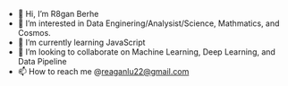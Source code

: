 - 👋 Hi, I’m R8gan Berhe
- 👀 I’m interested in Data Enginering/Analysist/Science, Mathmatics, and Cosmos.
- 🌱 I’m currently learning JavaScript
- 💞️ I’m looking to collaborate on Machine Learning, Deep Learning, and Data Pipeline 
- 📫 How to reach me @reaganlu22@gmail.com

<!---
reaganlu22/reaganlu22 is a ✨ special ✨ repository because its `README.md` (this file) appears on your GitHub profile.
You can click the Preview link to take a look at your changes.
--->
